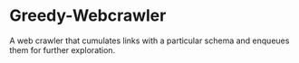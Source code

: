 # Greedy-Webcrawler
A web crawler that cumulates links with a particular schema and enqueues them for further exploration. 

